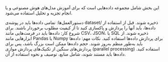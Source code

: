 این بخش شامل مجموعه داده‌هایی است که برای آموزش مدل‌های هوش مصنوعی و یا انجام تجزیه و تحلیل استفاده می‌شود.

دستورالعمل‌ها: تمامی داده‌ها باید در پوشه‌ی dataset/ ذخیره شوند. قبل از استفاده از داده‌ها، باید آنها را پردازش و پاکسازی کنید تا از کیفیت مطلوب برخوردار باشند. برای شروع کار: داده‌ها باید در فرمت‌هایی مانند CSV، JSON، یا SQL ذخیره شوند. از ابزارهایی مانند Pandas یا Numpy برای پردازش داده‌ها استفاده کنید. نکات مهم: داده‌ها باید به‌طور منظم به‌روز شوند. حجم داده‌ها ممکن است بزرگ باشد، پس برای پردازش‌های سنگین از تکنیک‌های پردازش موازی (parallel processing) استفاده کنید. داده‌ها باید مستند شوند، شامل منابع، توصیف و نحوه استفاده از آن.